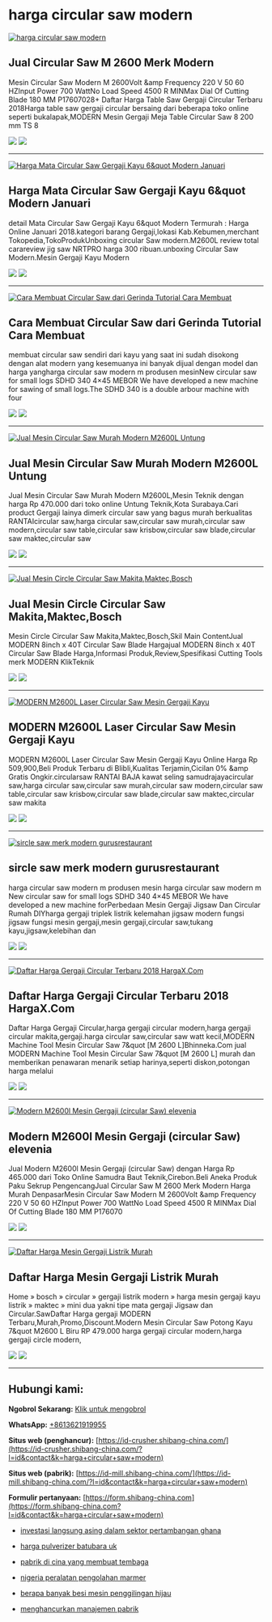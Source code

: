 # harga circular saw modern

<a href="https://swt.shibang-china.com/?l=id&img&k=harga+circular+saw+modern" target="_blank">![harga circular saw modern](http://static.shibang-china.com/all-800x300/483.jpg)</a>

## Jual Circular Saw M 2600 Merk Modern
Mesin Circular Saw Modern M 2600Volt &amp Frequency 220 V 50 60 HZInput Power 700 WattNo Load Speed 4500 R MINMax Dial Of Cutting Blade 180 MM P17607028+ Daftar Harga Table Saw Gergaji Circular Terbaru 2018Harga table saw gergaji circular bersaing dari beberapa toko online seperti bukalapak,MODERN Mesin Gergaji Meja Table Circular Saw 8 200 mm TS 8


<a href="https://whatsapp.shibangsoft.com/WhatsApp.php" target="_blank" title="WhatsApp">![](http://static.shibang-china.com/icon/whatsapp.png)</a> <a href="https://swt.shibang-china.com/?l=id&icon&k=harga+circular+saw+modern" target="_blank">![](http://static.shibang-china.com/icon/chat-id.png)</a>

---

<a href="https://swt.shibang-china.com/?l=id&img&k=harga+circular+saw+modern" target="_blank">![Harga Mata Circular Saw Gergaji Kayu 6&quot Modern Januari](http://static.shibang-china.com/all-800x300/305.jpg)</a>

## Harga Mata Circular Saw Gergaji Kayu 6&quot Modern Januari
detail Mata Circular Saw Gergaji Kayu 6&quot Modern Termurah : Harga Online Januari 2018.kategori barang Gergaji,lokasi Kab.Kebumen,merchant Tokopedia,TokoProdukUnboxing circular Saw modern.M2600L review total carareview jig saw NRTPRO harga 300 ribuan.unboxing Circular Saw Modern.Mesin Gergaji Kayu Modern


<a href="https://whatsapp.shibangsoft.com/WhatsApp.php" target="_blank" title="WhatsApp">![](http://static.shibang-china.com/icon/whatsapp.png)</a> <a href="https://swt.shibang-china.com/?l=id&icon&k=harga+circular+saw+modern" target="_blank">![](http://static.shibang-china.com/icon/chat-id.png)</a>

---

<a href="https://swt.shibang-china.com/?l=id&img&k=harga+circular+saw+modern" target="_blank">![Cara Membuat Circular Saw dari Gerinda Tutorial Cara Membuat](http://static.shibang-china.com/all-800x300/277.jpg)</a>

## Cara Membuat Circular Saw dari Gerinda Tutorial Cara Membuat
membuat circular saw sendiri dari kayu yang saat ini sudah disokong dengan alat modern yang kesemuanya ini banyak dijual dengan model dan harga yangharga circular saw modern m produsen mesinNew circular saw for small logs SDHD 340 4×45 MEBOR We have developed a new machine for sawing of small logs.The SDHD 340 is a double arbour machine with four


<a href="https://whatsapp.shibangsoft.com/WhatsApp.php" target="_blank" title="WhatsApp">![](http://static.shibang-china.com/icon/whatsapp.png)</a> <a href="https://swt.shibang-china.com/?l=id&icon&k=harga+circular+saw+modern" target="_blank">![](http://static.shibang-china.com/icon/chat-id.png)</a>

---

<a href="https://swt.shibang-china.com/?l=id&img&k=harga+circular+saw+modern" target="_blank">![Jual Mesin Circular Saw Murah Modern M2600L Untung](http://static.shibang-china.com/all-800x300/289.jpg)</a>

## Jual Mesin Circular Saw Murah Modern M2600L Untung
Jual Mesin Circular Saw Murah Modern M2600L,Mesin Teknik dengan harga Rp 470.000 dari toko online Untung Teknik,Kota Surabaya.Cari product Gergaji lainya dimerk circular saw yang bagus murah berkualitas RANTAIcircular saw,harga circular saw,circular saw murah,circular saw modern,circular saw table,circular saw krisbow,circular saw blade,circular saw maktec,circular saw


<a href="https://whatsapp.shibangsoft.com/WhatsApp.php" target="_blank" title="WhatsApp">![](http://static.shibang-china.com/icon/whatsapp.png)</a> <a href="https://swt.shibang-china.com/?l=id&icon&k=harga+circular+saw+modern" target="_blank">![](http://static.shibang-china.com/icon/chat-id.png)</a>

---

<a href="https://swt.shibang-china.com/?l=id&img&k=harga+circular+saw+modern" target="_blank">![Jual Mesin Circle Circular Saw Makita,Maktec,Bosch](http://static.shibang-china.com/all-800x300/1342.jpg)</a>

## Jual Mesin Circle Circular Saw Makita,Maktec,Bosch
Mesin Circle Circular Saw Makita,Maktec,Bosch,Skil Main ContentJual MODERN 8inch x 40T Circular Saw Blade Hargajual MODERN 8inch x 40T Circular Saw Blade Harga,Informasi Produk,Review,Spesifikasi Cutting Tools merk MODERN KlikTeknik


<a href="https://whatsapp.shibangsoft.com/WhatsApp.php" target="_blank" title="WhatsApp">![](http://static.shibang-china.com/icon/whatsapp.png)</a> <a href="https://swt.shibang-china.com/?l=id&icon&k=harga+circular+saw+modern" target="_blank">![](http://static.shibang-china.com/icon/chat-id.png)</a>

---

<a href="https://swt.shibang-china.com/?l=id&img&k=harga+circular+saw+modern" target="_blank">![MODERN M2600L Laser Circular Saw Mesin Gergaji Kayu](http://static.shibang-china.com/all-800x300/966.jpg)</a>

## MODERN M2600L Laser Circular Saw Mesin Gergaji Kayu
MODERN M2600L Laser Circular Saw Mesin Gergaji Kayu Online Harga Rp 509,900,Beli Produk Terbaru di Blibli,Kualitas Terjamin,Cicilan 0% &amp Gratis Ongkir.circularsaw RANTAI BAJA kawat seling samudrajayacircular saw,harga circular saw,circular saw murah,circular saw modern,circular saw table,circular saw krisbow,circular saw blade,circular saw maktec,circular saw makita


<a href="https://whatsapp.shibangsoft.com/WhatsApp.php" target="_blank" title="WhatsApp">![](http://static.shibang-china.com/icon/whatsapp.png)</a> <a href="https://swt.shibang-china.com/?l=id&icon&k=harga+circular+saw+modern" target="_blank">![](http://static.shibang-china.com/icon/chat-id.png)</a>

---

<a href="https://swt.shibang-china.com/?l=id&img&k=harga+circular+saw+modern" target="_blank">![sircle saw merk modern gurusrestaurant](http://static.shibang-china.com/all-800x300/1217.jpg)</a>

## sircle saw merk modern gurusrestaurant
harga circular saw modern m produsen mesin harga circular saw modern m New circular saw for small logs SDHD 340 4×45 MEBOR We have developed a new machine forPerbedaan Mesin Gergaji Jigsaw Dan Circular Rumah DIYharga gergaji triplek listrik kelemahan jigsaw modern fungsi jigsaw fungsi mesin gergaji,mesin gergaji,circular saw,tukang kayu,jigsaw,kelebihan dan


<a href="https://whatsapp.shibangsoft.com/WhatsApp.php" target="_blank" title="WhatsApp">![](http://static.shibang-china.com/icon/whatsapp.png)</a> <a href="https://swt.shibang-china.com/?l=id&icon&k=harga+circular+saw+modern" target="_blank">![](http://static.shibang-china.com/icon/chat-id.png)</a>

---

<a href="https://swt.shibang-china.com/?l=id&img&k=harga+circular+saw+modern" target="_blank">![Daftar Harga Gergaji Circular Terbaru 2018 HargaX.Com](http://static.shibang-china.com/all-800x300/1120.jpg)</a>

## Daftar Harga Gergaji Circular Terbaru 2018 HargaX.Com
Daftar Harga Gergaji Circular,harga gergaji circular modern,harga gergaji circular makita,gergaji.harga circular saw,circular saw watt kecil,MODERN Machine Tool Mesin Circular Saw 7&quot [M 2600 L]Bhinneka.Com jual MODERN Machine Tool Mesin Circular Saw 7&quot [M 2600 L] murah dan memberikan penawaran menarik setiap harinya,seperti diskon,potongan harga melalui


<a href="https://whatsapp.shibangsoft.com/WhatsApp.php" target="_blank" title="WhatsApp">![](http://static.shibang-china.com/icon/whatsapp.png)</a> <a href="https://swt.shibang-china.com/?l=id&icon&k=harga+circular+saw+modern" target="_blank">![](http://static.shibang-china.com/icon/chat-id.png)</a>

---

<a href="https://swt.shibang-china.com/?l=id&img&k=harga+circular+saw+modern" target="_blank">![Modern M2600l Mesin Gergaji (circular Saw) elevenia](http://static.shibang-china.com/all-800x300/406.jpg)</a>

## Modern M2600l Mesin Gergaji (circular Saw) elevenia
Jual Modern M2600l Mesin Gergaji (circular Saw) dengan Harga Rp 465.000 dari Toko Online Samudra Baut Teknik,Cirebon.Beli Aneka Produk Paku Sekrup PengencangJual Circular Saw M 2600 Merk Modern Harga Murah DenpasarMesin Circular Saw Modern M 2600Volt &amp Frequency 220 V 50 60 HZInput Power 700 WattNo Load Speed 4500 R MINMax Dial Of Cutting Blade 180 MM P176070


<a href="https://whatsapp.shibangsoft.com/WhatsApp.php" target="_blank" title="WhatsApp">![](http://static.shibang-china.com/icon/whatsapp.png)</a> <a href="https://swt.shibang-china.com/?l=id&icon&k=harga+circular+saw+modern" target="_blank">![](http://static.shibang-china.com/icon/chat-id.png)</a>

---

<a href="https://swt.shibang-china.com/?l=id&img&k=harga+circular+saw+modern" target="_blank">![Daftar Harga Mesin Gergaji Listrik Murah](http://static.shibang-china.com/all-800x300/1403.jpg)</a>

## Daftar Harga Mesin Gergaji Listrik Murah
Home » bosch » circular » gergaji listrik modern » harga mesin gergaji kayu listrik » maktec » mini dua yakni tipe mata gergaji Jigsaw dan Circular.SawDaftar Harga gergaji MODERN Terbaru,Murah,Promo,Discount.Modern Mesin Circular Saw Potong Kayu 7&quot M2600 L Biru RP 479.000 harga gergaji circular modern,harga gergaji circle modern,


<a href="https://whatsapp.shibangsoft.com/WhatsApp.php" target="_blank" title="WhatsApp">![](http://static.shibang-china.com/icon/whatsapp.png)</a> <a href="https://swt.shibang-china.com/?l=id&icon&k=harga+circular+saw+modern" target="_blank">![](http://static.shibang-china.com/icon/chat-id.png)</a>

---
## Hubungi kami:

**Ngobrol Sekarang:** [Klik untuk mengobrol](https://swt.shibang-china.com?l=id&contact&k=harga+circular+saw+modern)

**WhatsApp:**  [+8613621919955](https://whatsapp.shibangsoft.com/WhatsApp.php)

**Situs web (penghancur):** [https://id-crusher.shibang-china.com/](https://id-crusher.shibang-china.com/?l=id&contact&k=harga+circular+saw+modern)

**Situs web (pabrik):** [https://id-mill.shibang-china.com/](https://id-mill.shibang-china.com/?l=id&contact&k=harga+circular+saw+modern)

**Formulir pertanyaan:** [https://form.shibang-china.com](https://form.shibang-china.com?l=id&contact&k=harga+circular+saw+modern)

* [investasi langsung asing dalam sektor pertambangan ghana](../31/investasi%20langsung%20asing%20dalam%20sektor%20pertambangan%20ghana.md)

* [harga pulverizer batubara uk](../40/harga%20pulverizer%20batubara%20uk.md)

* [pabrik di cina yang membuat tembaga](../33/pabrik%20di%20cina%20yang%20membuat%20tembaga.md)

* [nigeria peralatan pengolahan marmer](../40/nigeria%20peralatan%20pengolahan%20marmer.md)

* [berapa banyak besi mesin penggilingan hijau](../32/berapa%20banyak%20besi%20mesin%20penggilingan%20hijau.md)

* [menghancurkan manajemen pabrik](../38/menghancurkan%20manajemen%20pabrik.md)
